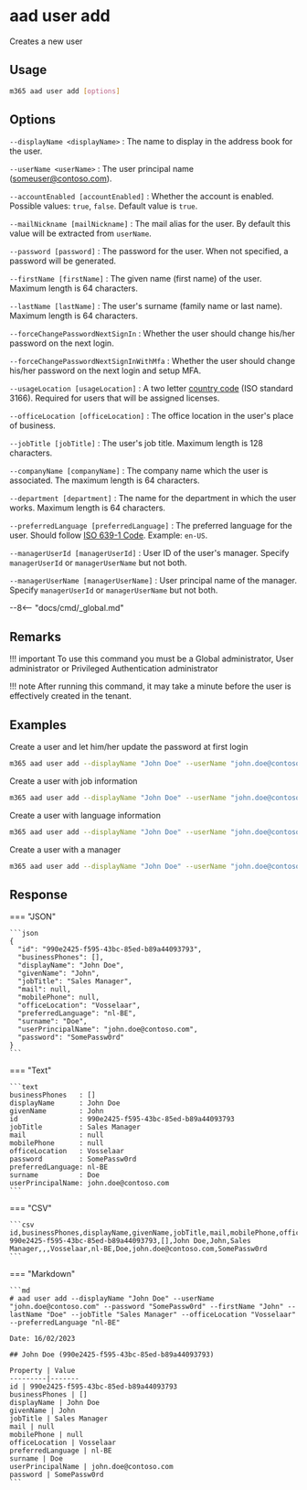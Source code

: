 # aad user add

Creates a new user

## Usage

```sh
m365 aad user add [options]
```

## Options

`--displayName <displayName>`
: The name to display in the address book for the user.

`--userName <userName>`
: The user principal name (someuser@contoso.com).

`--accountEnabled [accountEnabled]`
: Whether the account is enabled. Possible values: `true`, `false`. Default value is `true`.

`--mailNickname [mailNickname]`
: The mail alias for the user. By default this value will be extracted from `userName`.

`--password [password]`
: The password for the user. When not specified, a password will be generated.

`--firstName [firstName]`
: The given name (first name) of the user. Maximum length is 64 characters.

`--lastName [lastName]`
: The user's surname (family name or last name). Maximum length is 64 characters.

`--forceChangePasswordNextSignIn`
: Whether the user should change his/her password on the next login.

`--forceChangePasswordNextSignInWithMfa`
: Whether the user should change his/her password on the next login and setup MFA.

`--usageLocation [usageLocation]`
: A two letter [country code](https://learn.microsoft.com/en-us/partner-center/commercial-marketplace-co-sell-location-codes#country-and-region-codes) (ISO standard 3166). Required for users that will be assigned licenses.

`--officeLocation [officeLocation]` 
: The office location in the user's place of business.

`--jobTitle [jobTitle]`
: The user's job title. Maximum length is 128 characters.

`--companyName [companyName]`
: The company name which the user is associated. The maximum length is 64 characters.

`--department [department]`
: The name for the department in which the user works. Maximum length is 64 characters.

`--preferredLanguage [preferredLanguage]`
: The preferred language for the user. Should follow [ISO 639-1 Code](https://learn.microsoft.com/en-us/openspecs/office_standards/ms-oe376/6c085406-a698-4e12-9d4d-c3b0ee3dbc4a). Example: `en-US`.

`--managerUserId [managerUserId]`
: User ID of the user's manager. Specify `managerUserId` or `managerUserName` but not both.

`--managerUserName [managerUserName]`
: User principal name of the manager. Specify `managerUserId` or `managerUserName` but not both.

--8<-- "docs/cmd/_global.md"

## Remarks

!!! important
    To use this command you must be a Global administrator, User administrator or Privileged Authentication administrator

!!! note
    After running this command, it may take a minute before the user is effectively created in the tenant.

## Examples

Create a user and let him/her update the password at first login

```sh
m365 aad user add --displayName "John Doe" --userName "john.doe@contoso.com" --password "SomePassw0rd" --forceChangePasswordNextSignIn
```

Create a user with job information

```sh
m365 aad user add --displayName "John Doe" --userName "john.doe@contoso.com" --password "SomePassw0rd" --firstName John --lastName Doe --jobTitle "Sales Manager" --companyName Contoso --department Sales --officeLocation Vosselaar --forceChangePasswordNextSignIn
```

Create a user with language information

```sh
m365 aad user add --displayName "John Doe" --userName "john.doe@contoso.com" --preferredLanguage "nl-BE" --usageLocation BE --forceChangePasswordNextSignIn
```

Create a user with a manager

```sh
m365 aad user add --displayName "John Doe" --userName "john.doe@contoso.com" --managerUserName "adele@contoso.com"
```

## Response

=== "JSON"

    ```json
    {
      "id": "990e2425-f595-43bc-85ed-b89a44093793",
      "businessPhones": [],
      "displayName": "John Doe",
      "givenName": "John",
      "jobTitle": "Sales Manager",
      "mail": null,
      "mobilePhone": null,
      "officeLocation": "Vosselaar",
      "preferredLanguage": "nl-BE",
      "surname": "Doe",
      "userPrincipalName": "john.doe@contoso.com",
      "password": "SomePassw0rd"
    }
    ```

=== "Text"

    ```text
    businessPhones   : []
    displayName      : John Doe
    givenName        : John
    id               : 990e2425-f595-43bc-85ed-b89a44093793
    jobTitle         : Sales Manager
    mail             : null
    mobilePhone      : null
    officeLocation   : Vosselaar
    password         : SomePassw0rd
    preferredLanguage: nl-BE
    surname          : Doe
    userPrincipalName: john.doe@contoso.com
    ```

=== "CSV"

    ```csv
    id,businessPhones,displayName,givenName,jobTitle,mail,mobilePhone,officeLocation,preferredLanguage,surname,userPrincipalName,password
    990e2425-f595-43bc-85ed-b89a44093793,[],John Doe,John,Sales Manager,,,Vosselaar,nl-BE,Doe,john.doe@contoso.com,SomePassw0rd
    ```

=== "Markdown"

    ```md
    # aad user add --displayName "John Doe" --userName "john.doe@contoso.com" --password "SomePassw0rd" --firstName "John" --lastName "Doe" --jobTitle "Sales Manager" --officeLocation "Vosselaar" --preferredLanguage "nl-BE"

    Date: 16/02/2023

    ## John Doe (990e2425-f595-43bc-85ed-b89a44093793)

    Property | Value
    ---------|-------
    id | 990e2425-f595-43bc-85ed-b89a44093793
    businessPhones | []
    displayName | John Doe
    givenName | John
    jobTitle | Sales Manager
    mail | null
    mobilePhone | null
    officeLocation | Vosselaar
    preferredLanguage | nl-BE
    surname | Doe
    userPrincipalName | john.doe@contoso.com
    password | SomePassw0rd
    ```

